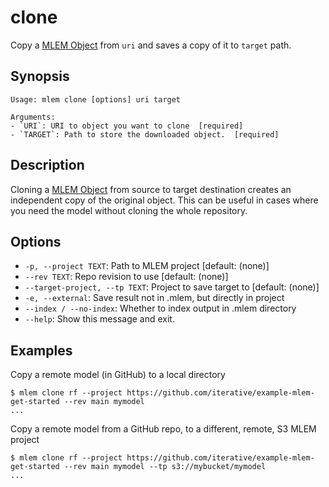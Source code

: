 # clone

Copy a [MLEM Object](/doc/user-guide/basic-concepts#mlem-objects) from `uri` and
saves a copy of it to `target` path.

## Synopsis

```usage
Usage: mlem clone [options] uri target

Arguments:
- `URI`: URI to object you want to clone  [required]
- `TARGET`: Path to store the downloaded object.  [required]
```

## Description

Cloning a [MLEM Object](/doc/user-guide/basic-concepts#mlem-objects) from source
to target destination creates an independent copy of the original object. This
can be useful in cases where you need the model without cloning the whole
repository.

## Options

- `-p, --project TEXT`: Path to MLEM project  [default: (none)]
- `--rev TEXT`: Repo revision to use  [default: (none)]
- `--target-project, --tp TEXT`: Project to save target to  [default: (none)]
- `-e, --external`: Save result not in .mlem, but directly in project
- `--index / --no-index`: Whether to index output in .mlem directory
- `--help`: Show this message and exit.

## Examples

Copy a remote model (in GitHub) to a local directory

```cli
$ mlem clone rf --project https://github.com/iterative/example-mlem-get-started --rev main mymodel
...
```

Copy a remote model from a GitHub repo, to a different, remote, S3 MLEM project

```cli
$ mlem clone rf --project https://github.com/iterative/example-mlem-get-started --rev main mymodel --tp s3://mybucket/mymodel
...
```
